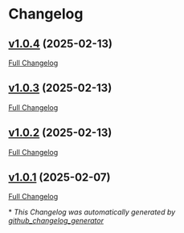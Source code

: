 # Changelog

## [v1.0.4](https://github.com/somaz94/env-output-setter/tree/v1.0.4) (2025-02-13)

[Full Changelog](https://github.com/somaz94/env-output-setter/compare/v1.0.3...v1.0.4)

## [v1.0.3](https://github.com/somaz94/env-output-setter/tree/v1.0.3) (2025-02-13)

[Full Changelog](https://github.com/somaz94/env-output-setter/compare/v1.0.2...v1.0.3)

## [v1.0.2](https://github.com/somaz94/env-output-setter/tree/v1.0.2) (2025-02-13)

[Full Changelog](https://github.com/somaz94/env-output-setter/compare/v1.0.1...v1.0.2)

## [v1.0.1](https://github.com/somaz94/env-output-setter/tree/v1.0.1) (2025-02-07)

[Full Changelog](https://github.com/somaz94/env-output-setter/compare/v1.0.0...v1.0.1)



\* *This Changelog was automatically generated by [github_changelog_generator](https://github.com/github-changelog-generator/github-changelog-generator)*
